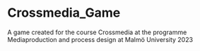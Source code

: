 # Crossmedia_Game
A game created for the course Crossmedia at the programme Mediaproduction and process design at Malmö University 2023
